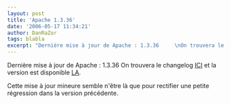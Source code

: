 ```yaml
---
layout: post
title: 'Apache 1.3.36'
date: '2006-05-17 11:34:21'
author: DanRaZor
tags: blabla
excerpt: "Dernière mise à jour de Apache : 1.3.36     \nOn trouvera le changelog [ICI](http://www.apache.org/dist/httpd/CHANGES_1.3) et la version est disponible [LA](http://httpd.apache.org/download.cgi).  \n  \nCette mise à jour mineure semble n'être là que pour rectifier une petite régression dans la version précédente."
---
```


Dernière mise à jour de Apache : 1.3.36
On trouvera le changelog [ICI](http://www.apache.org/dist/httpd/CHANGES_1.3) et la version est disponible [LA](http://httpd.apache.org/download.cgi).

Cette mise à jour mineure semble n'être là que pour rectifier une petite régression dans la version précédente.
